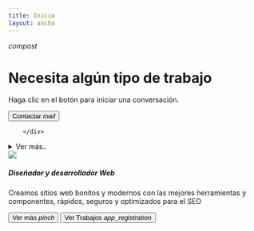 ```yaml
---
title: Inicio
layout: ancho
---
```

   <div class="large-space"></div>
   <div class="large-space"></div>

<div class="center-align">
          <i class="extra">compost</i>
          <h1 class="center-align">Necesita algún tipo de trabajo</h1>
          <p>Haga clic en el botón para iniciar una conversación.</p>
          <div class="space"></div>
          <nav class="center-align">
              <button data-ui="#dialog-modal">Contactar   <i>mail</i></button>
          </nav>
  
        </div>
<article>
  <details>
  <summary class="blue-text">Ver más..</summary>
<article>
  <h2 class="center-align"><strong>Diseño y Desarrollo Web:</strong></h2>
   <div class="fill medium-height middle-align center-align padding">
     <div class="center-align">
      <i class="extra">terminal</i>
          <h5 class="center-align">Somos expertos en diseño y desarrollo web</h5>
  <p>"Nuestra pasión es convertir tus ideas en sitios web impresionantes y funcionales. En <b>webgae</b>, combinamos creatividad y tecnología para crear experiencias en línea excepcionales. Nuestro equipo altamente calificado trabaja en estrecha colaboración contigo para diseñar sitios web a medida que reflejen la esencia de tu marca y cumplan con tus objetivos comerciales.</p>
    </div>
      </div>
  <div class="space"></div>
 <div class="primary medium-height middle-align center-align padding"> 
    <div class="center-align">
     <i class="extra">all_inbox</i>
          <h5 class="center-align">Ofrecemos soluciones de diseño web responsivo</h5>
  <p>Lo que significa que tu sitio se verá y funcionará perfectamente en todos los dispositivos, desde teléfonos móviles hasta computadoras de escritorio. Además, optimizamos cada aspecto de tu sitio para garantizar una velocidad de carga rápida y una experiencia de usuario óptima.</p>
  </div>
   </div>
  <div class="space"></div>
 <div class="fill medium-height middle-align center-align padding">
    <div class="center-align">
        <i class="extra">build</i>
          <h5 class="center-align">Webgae soluciones </h5>
  <p><b>En Webgae</b>, comprendemos la importancia del SEO. Por eso, nuestros sitios web están diseñados teniendo en cuenta las mejores prácticas de optimización para motores de búsqueda. Esto significa que tu sitio estará listo para destacar en los resultados de búsqueda, atrayendo más tráfico orgánico y clientes potenciales.</p>
     </div> 
   </div>
  <div class="space"></div>
   <div class="primary medium-height middle-align center-align padding"> 
      <div class="center-align">
         <i class="extra">record_voice_over </i>
          <h5 class="center-align"> Estamos aquí para ayudarte </h5>
Ya sea que necesites un nuevo sitio web desde cero, una actualización de tu sitio existente o servicios de desarrollo web personalizados, estamos aquí para ayudarte. Contáctanos hoy mismo para llevar tu presencia en línea al siguiente nivel y lograr el éxito en la web."
   </div>  
     </div>
   </article>
</details>
</article>
   <div class="large-space"></div>
<article class="no-padding">
      <div class="grid no-space">
        <div class="s12 m12 l6 round">
      <img class="responsive large" src="https://blogger.googleusercontent.com/img/a/AVvXsEhwa28EUJFeE8FsrxtZ5A1qsqY6b7VHF1zsNHnKEhVLiafthN0Yc8u5DBI3cjnfOaSmWEwpCn-Dle4KjSfR_mdz7KlWM9Oz3rYQzFWA7W3LuyTPhTLwGEDXSPwmvHGEjXlvYWbyr0yfeqRDhl53FB0V9HbdylV2bceRvPqb8Wd9pBFasJKcSwFUvitYoA=w396-h311" />
        </div>
        <div class="s12 m12 l6">
          <div class="padding">
            <h5>Diseñador y desarrollador Web</h5>
            <p>Creamos sitios web bonitos y modernos con las mejores herramientas y componentes, rápidos, seguros y optimizados para el SEO</p>
            <nav>
                <a href="https://www.webgae.com/p/sobre-nosotros.html">  <button>Ver más <i class="extra">pinch</i></button></a>  <a href="https://www.webgae.com/p/mis-trabajos.html">  <button class="tertiary">Ver Trabajos <i class="extra">app_registration</i></button></a> 
            </nav>
          </div>
      </div>    
    <div class="large-space"></div>

<dialog class="modal" id="dialog-modal">
<form action="https://formspree.io/f/xjvqpgzq" method="POST">
  <!-- Nombre -->

  <div class="field label extra border">
    <input type="text" id="nombre" name="nombre" required />
    <label>Su nombre</label>
  </div>

  <!-- Correo electrónico -->

  <div class="field label extra border">
    <input type="email" id="email" name="_replyto" required />
    <label>Correo Electrónico:</label>
  </div>

  <!-- Mensaje -->

  <div class="field textarea label border extra">
    <textarea id="mensaje" name="mensaje" rows="4" required></textarea>
    <label>Label</label>
  </div>

  <!-- Botón de Enviar -->
  <button type="submit">Enviar</button>
</form>
 
  <nav class="right-align">
    <button class="border" data-ui="#dialog-modal">Cancelar</button>
  </nav>
</dialog>
 <div class="large-space"></div>
 <div class="large-space"></div>

<div class="large-space"></div>
